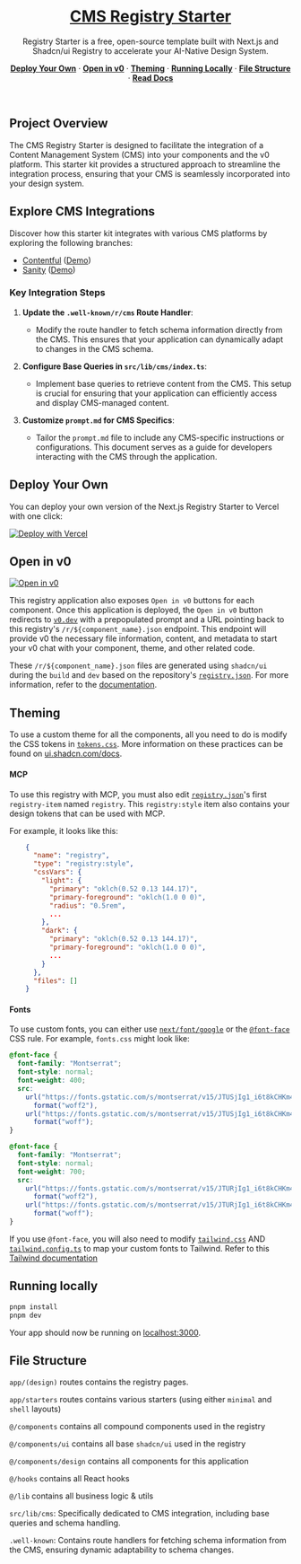 <a href="https://cms-registry-starter.vercel.app/">
  <h1 align="center">CMS Registry Starter</h1>
</a>

<p align="center">
    Registry Starter is a free, open-source template built with Next.js and Shadcn/ui Registry to accelerate your AI-Native Design System.
</p>

<p align="center">
  <a href="#deploy-your-own"><strong>Deploy Your Own</strong></a> ·
  <a href="#open-in-v0"><strong>Open in v0</strong></a> ·
  <a href="#theming"><strong>Theming</strong></a> ·
  <a href="#running-locally"><strong>Running Locally</strong></a> ·
  <a href="#file-structure"><strong>File Structure</strong></a> ·
  <a href="https://ui.shadcn.com/docs/registry"><strong>Read Docs</strong></a>
</p>
<br/>

## Project Overview

The CMS Registry Starter is designed to facilitate the integration of a Content Management System (CMS) into your components and the v0 platform. This starter kit provides a structured approach to streamline the integration process, ensuring that your CMS is seamlessly incorporated into your design system.

## Explore CMS Integrations

Discover how this starter kit integrates with various CMS platforms by exploring the following branches:

- [Contentful](https://github.com/vercel-partner-solutions/cms-registry-starter/tree/contentful) ([Demo](https://contentful-registry-starter.vercel.app/))
- [Sanity](https://github.com/vercel-partner-solutions/cms-registry-starter/tree/sanity) ([Demo](https://sanity-registry-starter.vercel.app/))

### Key Integration Steps

1. **Update the `.well-known/r/cms` Route Handler**:
   - Modify the route handler to fetch schema information directly from the CMS. This ensures that your application can dynamically adapt to changes in the CMS schema.

2. **Configure Base Queries in `src/lib/cms/index.ts`**:
   - Implement base queries to retrieve content from the CMS. This setup is crucial for ensuring that your application can efficiently access and display CMS-managed content.

3. **Customize `prompt.md` for CMS Specifics**:
   - Tailor the `prompt.md` file to include any CMS-specific instructions or configurations. This document serves as a guide for developers interacting with the CMS through the application.

## Deploy Your Own

You can deploy your own version of the Next.js Registry Starter to Vercel with one click:

[![Deploy with Vercel](https://vercel.com/button)](https://vercel.com/new/clone?repository-url=https%3A%2F%2Fgithub.com%2Fvercel%2Fcms-registry-starter&project-name=my-registry&repository-name=my-registry&demo-title=Registry%20Starter&demo-description=Registry%20Starter%20is%20a%20free%2C%20open-source%20template%20built%20with%20Next.js%20and%20Shadcn%2Fui%20Registry%20to%20accelerate%20your%20AI-Native%20Design%20System.&demo-url=https%3A%2F%2Fcms-registry-starter.vercel.app&demo-image=%2F%2Fcms-registry-starter.vercel.app%2Fpreview.png)

## Open in v0

[![Open in v0](https://cms-registry-starter.vercel.app/open-in-v0.svg)](https://v0.dev/chat/api/open?title=Dashboard+Kit&prompt=These+are+existing+design+system+styles+and+files.+Please+utilize+them+alongside+base+components+to+build.&url=https%3A%2F%2Fcms-registry-starter.vercel.app%2Fr%2Fdashboard.json)

This registry application also exposes `Open in v0` buttons for each component. Once this application is deployed, the
`Open in v0` button redirects to [`v0.dev`](https://v0.dev) with a prepopulated prompt and a URL pointing back to this
registry's `/r/${component_name}.json` endpoint. This endpoint will provide v0 the necessary file information, content,
and metadata to start your v0 chat with your component, theme, and other related code.

These `/r/${component_name}.json` files are generated using `shadcn/ui` during the `build` and `dev` based on the
repository's [`registry.json`](./registry.json). For more information, refer to the
[documentation](https://ui.shadcn.com/docs/registry/registry-json).

## Theming

To use a custom theme for all the components, all you need to do is modify the CSS tokens in
[`tokens.css`](./src/app/tokens.css). More information on these practices can be found
on [ui.shadcn.com/docs](https://ui.shadcn.com/docs).

#### MCP

To use this registry with MCP, you must also edit [`registry.json`](./registry.json)'s first
`registry-item` named `registry`. This `registry:style` item also contains your design tokens that can be used with MCP.

For example, it looks like this:

```json
    {
      "name": "registry",
      "type": "registry:style",
      "cssVars": {
        "light": {
          "primary": "oklch(0.52 0.13 144.17)",
          "primary-foreground": "oklch(1.0 0 0)",
          "radius": "0.5rem",
          ...
        },
        "dark": {
          "primary": "oklch(0.52 0.13 144.17)",
          "primary-foreground": "oklch(1.0 0 0)",
          ...
        }
      },
      "files": []
    }
```

#### Fonts

To use custom fonts, you can either use [
`next/font/google`](https://nextjs.org/docs/pages/getting-started/fonts#google-fonts) or the [
`@font-face`](https://developer.mozilla.org/en-US/docs/Web/CSS/@font-face) CSS rule. For example, `fonts.css` might look
like:

```css
@font-face {
  font-family: "Montserrat";
  font-style: normal;
  font-weight: 400;
  src:
    url("https://fonts.gstatic.com/s/montserrat/v15/JTUSjIg1_i6t8kCHKm45xW5rygbi49c.woff2")
      format("woff2"),
    url("https://fonts.gstatic.com/s/montserrat/v15/JTUSjIg1_i6t8kCHKm45xW5rygbj49c.woff")
      format("woff");
}

@font-face {
  font-family: "Montserrat";
  font-style: normal;
  font-weight: 700;
  src:
    url("https://fonts.gstatic.com/s/montserrat/v15/JTURjIg1_i6t8kCHKm45_dJE3gnD-w.woff2")
      format("woff2"),
    url("https://fonts.gstatic.com/s/montserrat/v15/JTURjIg1_i6t8kCHKm45_dJE3g3D_w.woff")
      format("woff");
}
```

If you use `@font-face`, you will also need to modify [`tailwind.css`](src/app/tailwind.css) AND
[`tailwind.config.ts`](src/app/tailwind.config.ts) to map your custom fonts to Tailwind. Refer to this
[Tailwind documentation](https://tailwindcss.com/docs/font-family#customizing-your-theme)

## Running locally

```bash
pnpm install
pnpm dev
```

Your app should now be running on [localhost:3000](http://localhost:3000).

## File Structure

`app/(design)` routes contains the registry pages.

`app/starters` routes contains various starters (using either `minimal` and `shell` layouts)

`@/components` contains all compound components used in the registry

`@/components/ui` contains all base `shadcn/ui` used in the registry

`@/components/design` contains all components for this application

`@/hooks` contains all React hooks

`@/lib` contains all business logic & utils

`src/lib/cms`: Specifically dedicated to CMS integration, including base queries and schema handling.

`.well-known`: Contains route handlers for fetching schema information from the CMS, ensuring dynamic adaptability to schema changes.

